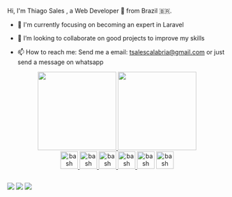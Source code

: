 <!-- ### Hi there 👋 My name is Thiago Sales  -->

Hi, I'm Thiago Sales , a Web Developer 🚀 from Brazil 🇧🇷.

- 🔭 I'm currently focusing on becoming an expert in Laravel
<!-- - 🌱 I’m currently learning and developing projects to my Git -->
- 👯 I’m looking to collaborate on good projects to improve my skills
<!-- - 🤔 I’m looking for help with ... -->
<!-- - 💬 Ask me about ... -->
- 📫 How to reach me: Send me a email: tsalescalabria@gmail.com or just send a message on whatsapp
<!-- - 😄 Pronouns: ... -->
<!-- - ⚡ Fun fact: ... -->

<div align="center">
  <a href="https://github.com/tsalescalabria">
  <img height="180em" src="https://github-readme-stats.vercel.app/api?username=tsalescalabria&show_icons=true&theme=dracula&include_all_commits=true&count_private=true"/>
  <img height="180em" src="https://github-readme-stats.vercel.app/api/top-langs/?username=tsalescalabria&layout=compact&langs_count=7&theme=dracula"/>
</div>

  
  <div align="center">
    <a href="https://www.laravel.com" target="_blank"> <img src="https://www.vectorlogo.zone/logos/laravel/laravel-icon.svg" alt="bash" width="40" height="40"/> </a>
    <a href="https://www.php.net" target="_blank"> <img src="https://www.vectorlogo.zone/logos/php/php-icon.svg" alt="bash" width="40" height="40"/> </a>
    <a href="https://www.mysql.com" target="_blank"> <img src="https://www.vectorlogo.zone/logos/mysql/mysql-official.svg" alt="bash" width="40" height="40"/> </a>
    <a href="https://www.jquery.com" target="_blank"> <img src="https://www.vectorlogo.zone/logos/jquery/jquery-icon.svg" alt="bash" width="40" height="40"/> </a>
    <a href="https://www.getbootstrap.com" target="_blank"> <img src="https://www.vectorlogo.zone/logos/getbootstrap/getbootstrap-icon.svg" alt="bash" width="40" height="40"/></a>
    <a href="https://www.javascript.com" target="_blank"> <img src="https://www.vectorlogo.zone/logos/javascript/javascript-icon.svg" alt="bash" width="40" height="40"/></a>
  </div>
  
  
  ##
 
<div> 
  <a href="https://wa.me/5511983236240" target="_blank"><img src="https://img.shields.io/badge/WhatsApp-25D366?style=for-the-badge&logo=whatsapp&logoColor=white" target="_blank"></a>
 	<a href="https://www.linkedin.com/in/thiago-sales-673497164/" target="_blank"><img src="https://img.shields.io/badge/LinkedIn-0077B5?style=for-the-badge&logo=linkedin&logoColor=white"></a>
 <a href="https://www.instagram.com/thiagod_sales/" target="_blank"><img src="https://img.shields.io/badge/Instagram-E4405F?style=for-the-badge&logo=instagram&logoColor=white" target="_blank"></a> 

</div>
